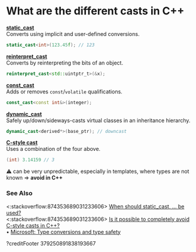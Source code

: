 # What are the different casts in C++

**[static_cast](https://en.cppreference.com/w/cpp/language/static_cast)**  
Converts using implicit and user-defined conversions.
```cpp
static_cast<int>(123.45f); // 123
```
**[reinterpret_cast](https://en.cppreference.com/w/cpp/language/reinterpret_cast)**  
Converts by reinterpreting the bits of an object.
```cpp
reinterpret_cast<std::uintptr_t>(&x);
```
**[const_cast](https://en.cppreference.com/w/cpp/language/const_cast)**  
Adds or removes `const`/`volatile` qualifications.
```c++
const_cast<const int&>(integer);
```
**[dynamic_cast](https://en.cppreference.com/w/cpp/language/dynamic_cast)**  
Safely up/down/sideways-casts virtual classes in an inheritance hierarchy.
```c++
dynamic_cast<derived*>(base_ptr); // downcast
```
**[C-style cast](https://en.cppreference.com/w/cpp/language/explicit_cast#Explanation)**  
Uses a combination of the four above.
```c++
(int) 3.14159 // 3
```
⚠️ can be very unpredictable, especially in templates, where types are not known ⇒ **avoid in C++**

### See Also
<:stackoverflow:874353689031233606>
[When should static_cast, ... be used?](https://stackoverflow.com/a/332086/5740428)  
<:stackoverflow:874353689031233606>
[Is it possible to completely avoid C-style casts in C++?](https://stackoverflow.com/a/4219366/5740428)  
• [Microsoft: Type conversions and type safety](https://docs.microsoft.com/en-us/cpp/cpp/type-conversions-and-type-safety-modern-cpp)

?creditFooter 379250891838193667
